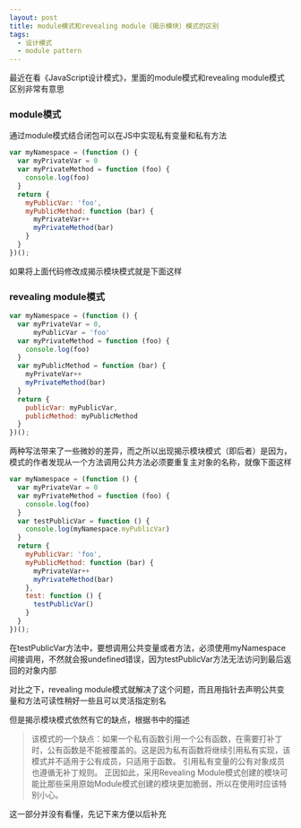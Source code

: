 ```yaml
---
layout: post
title: module模式和revealing module（揭示模块）模式的区别
tags:
  - 设计模式
  - module pattern
---
```


最近在看《JavaScript设计模式》，里面的module模式和revealing module模式区别非常有意思

### module模式

通过module模式结合闭包可以在JS中实现私有变量和私有方法


```javascript
var myNamespace = (function () {
  var myPrivateVar = 0
  var myPrivateMethod = function (foo) {
    console.log(foo)
  }
  return {
    myPublicVar: 'foo',
    myPublicMethod: function (bar) {
      myPrivateVar++
      myPrivateMethod(bar)
    }
  }
})();
```
如果将上面代码修改成揭示模块模式就是下面这样

### revealing module模式

```javascript
var myNamespace = (function () {
  var myPrivateVar = 0,
      myPublicVar = 'foo'
  var myPrivateMethod = function (foo) {
    console.log(foo)
  }
  var myPublicMethod = function (bar) {
    myPrivateVar++
    myPrivateMethod(bar)
  }
  return {
    publicVar: myPublicVar,
    publicMethod: myPublicMethod
  }
})();
```
两种写法带来了一些微妙的差异，而之所以出现揭示模块模式（即后者）是因为，模式的作者发现从一个方法调用公共方法必须要重复主对象的名称，就像下面这样

```javascript
var myNamespace = (function () {
  var myPrivateVar = 0
  var myPrivateMethod = function (foo) {
    console.log(foo)
  }
  var testPublicVar = function () {
    console.log(myNamespace.myPublicVar)
  }
  return {
    myPublicVar: 'foo',
    myPublicMethod: function (bar) {
      myPrivateVar++
      myPrivateMethod(bar)
    },
    test: function () {
      testPublicVar()
    }
  }
})();
```
在testPublicVar方法中，要想调用公共变量或者方法，必须使用myNamespace间接调用，不然就会报undefined错误，因为testPublicVar方法无法访问到最后返回的对象内部

对比之下，revealing module模式就解决了这个问题，而且用指针去声明公共变量和方法可读性稍好一些且可以灵活指定别名

但是揭示模块模式依然有它的缺点，根据书中的描述

> 该模式的一个缺点：如果一个私有函数引用一个公有函数，在需要打补丁时，公有函数是不能被覆盖的。这是因为私有函数将继续引用私有实现，该模式并不适用于公有成员，只适用于函数。
> 引用私有变量的公有对象成员也遵循无补丁规则。
> 正因如此，采用Revealing Module模式创建的模块可能比那些采用原始Module模式创建的模块更加脆弱，所以在使用时应该特别小心。

这一部分并没有看懂，先记下来方便以后补充